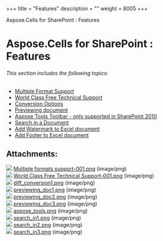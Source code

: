 +++
title = "Features" 
description = "" 
weight = 8005 
+++

Aspose.Cells for SharePoint : Features  

# Aspose.Cells for SharePoint : Features


###### This section includes the following topics:  

*   [Multiple Format Support](https://docs2.aspose.com/cells/sharepoint/productinformation/features/multiple+format+support)
*   [World Class Free Technical Support](https://docs2.aspose.com/cells/sharepoint/productinformation/features/world+class+free+technical+support)
*   [Conversion Options](https://docs2.aspose.com/cells/sharepoint/productinformation/features/conversion+options)
*   [Previewing document](https://docs2.aspose.com/cells/sharepoint/productinformation/features/previewing+document)
*   [Aspose Tools Toolbar - only supported in SharePoint 2010](https://docs2.aspose.com/cells/sharepoint/productinformation/features/aspose+tools+toolbar+-+only+supported+in+sharepoint+2010)
*   [Search in a Document](https://docs2.aspose.com/cells/sharepoint/productinformation/features/search+in+a+document)
*   [Add Watermark to Excel document](https://docs2.aspose.com/cells/sharepoint/productinformation/features/add+watermark+to+excel+document)
*   [Add Footer to Excel document](https://docs2.aspose.com/cells/sharepoint/productinformation/features/add+footer+to+excel+document)

## Attachments:

![](https://docs2.aspose.com/cells/sharepoint/images/icons/bullet_blue.gif) [Multiple formats support-001.png](https://docs2.aspose.com/cells/sharepoint/attachments/6357009/6488073.png) (image/png)  
![](https://docs2.aspose.com/cells/sharepoint/images/icons/bullet_blue.gif) [World Class Free Technical Support-001.png](https://docs2.aspose.com/cells/sharepoint/attachments/6357009/6488071.png) (image/png)  
![](https://docs2.aspose.com/cells/sharepoint/images/icons/bullet_blue.gif) [diff\_conversion1.png](https://docs2.aspose.com/cells/sharepoint/attachments/6357009/6488085.png) (image/png)  
![](https://docs2.aspose.com/cells/sharepoint/images/icons/bullet_blue.gif) [previewing\_doc1.png](https://docs2.aspose.com/cells/sharepoint/attachments/6357009/6488081.png) (image/png)  
![](https://docs2.aspose.com/cells/sharepoint/images/icons/bullet_blue.gif) [previewing\_doc2.png](https://docs2.aspose.com/cells/sharepoint/attachments/6357009/6488080.png) (image/png)  
![](https://docs2.aspose.com/cells/sharepoint/images/icons/bullet_blue.gif) [previewing\_doc3.png](https://docs2.aspose.com/cells/sharepoint/attachments/6357009/6488079.png) (image/png)  
![](https://docs2.aspose.com/cells/sharepoint/images/icons/bullet_blue.gif) [aspose\_tools.png](https://docs2.aspose.com/cells/sharepoint/attachments/6357009/6488090.png) (image/png)  
![](https://docs2.aspose.com/cells/sharepoint/images/icons/bullet_blue.gif) [search\_in1.png](https://docs2.aspose.com/cells/sharepoint/attachments/6357009/6488086.png) (image/png)  
![](https://docs2.aspose.com/cells/sharepoint/images/icons/bullet_blue.gif) [search\_in2.png](https://docs2.aspose.com/cells/sharepoint/attachments/6357009/6488087.png) (image/png)  
![](https://docs2.aspose.com/cells/sharepoint/images/icons/bullet_blue.gif) [search\_in3.png](https://docs2.aspose.com/cells/sharepoint/attachments/6357009/6488088.png) (image/png)  

